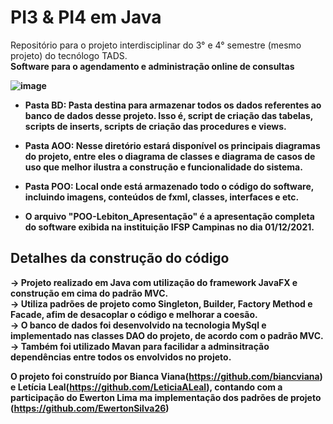 # PI3 & PI4 em Java
Repositório para o projeto interdisciplinar do 3° e 4° semestre (mesmo projeto) do tecnólogo TADS. <br>
<b>Software para o agendamento e administração online de consultas<b>

![image](https://user-images.githubusercontent.com/75282067/144155207-0a657481-3e1f-4b74-995c-12a9252f14fb.png)


- Pasta BD: Pasta destina para armazenar todos os dados referentes ao banco de dados desse projeto. Isso é, script de criação das tabelas, scripts de inserts, scripts de criação das procedures e views.

- Pasta AOO: Nesse diretório estará disponível os principais diagramas do projeto, entre eles o diagrama de classes e diagrama de casos de uso que melhor ilustra a construção e funcionalidade do sistema.

- Pasta POO: Local onde está armazenado todo o código do software, incluindo imagens, conteúdos de fxml, classes, interfaces e etc.

- O arquivo "POO-Lebiton_Apresentação" é a apresentação completa do software exibida na instituição IFSP Campinas no dia 01/12/2021.

## Detalhes da construção do código

-> Projeto realizado em Java com utilização do framework JavaFX e construção em cima do padrão MVC.<br>
-> Utiliza padrões de projeto como Singleton, Builder, Factory Method e Facade, afim de desacoplar o código e melhorar a coesão.<br>
-> O banco de dados foi desenvolvido na tecnologia MySql e implementado nas classes DAO do projeto, de acordo com o padrão MVC.<br>
-> Também foi utilizado Mavan para facilidar a adminsitração dependências entre todos os envolvidos no projeto.<br>

<b>O projeto foi construído por Bianca Viana(https://github.com/biancviana) e Letícia Leal(https://github.com/LeticiaALeal), contando com a participação do Ewerton Lima ma implementação dos padrões de projeto (https://github.com/EwertonSilva26)<b>
